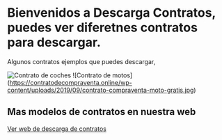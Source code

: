 # Bienvenidos a Descarga Contratos, puedes ver diferetnes contratos para descargar.


Algunos contratos ejemplos que puedes descargar,



![Contrato de coches](https://contratodecompraventa.online/wp-content/uploads/2019/09/contratos-gratis-vehiculos.jpg) ![Contrato de motos] (https://contratodecompraventa.online/wp-content/uploads/2019/09/contrato-compraventa-moto-gratis.jpg)


## Mas modelos de contratos en nuestra web

[Ver web de descarga de contratos](https://contratodecompraventa.online/)
